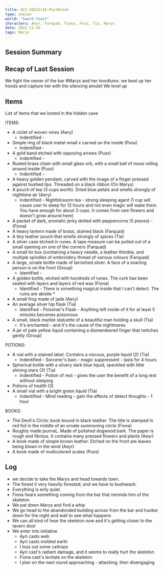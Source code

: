 ```yaml
---
title: 013-20221116-PostBreak
type: sesion
world: "Sword Coast"
characters: Aeyr, Farquad, Fiona, Puss, Tia, Marys
date: 2022-11-16
tags: Marys
---
```


## Session Summary

## Recap of Last Session
We fight the owner of the bar #Marys and her hoodlums. we beat up her hoods and capture her with the silencing amulet
We level up

## Items 

List of items that we looted in the hidden cave

ITEMS:  
  
* A ciclet of woven vines  (Aery)
	* Indentified - 
* Simple ring of black metal-small x carved on the inside (Puss)
	* Indentified - 
* A gold band etched with opposing arrows  (Puss)
	* Indentified - 
* Rusted brass chain with small glass orb, with a small ball of moss rolling around inside (Puss)
	* Indentified - 
* A heavy golden pendant, carved with the image of a finger pressed against hushed lips. Threaded on a black ribbon  (On Marys)
* A pouch of tea (3 cups worth). Dried blue petals and smells strongly of nighttime air  (Aery)
	* Indentified - Nightblossom tea - strong sleeping agent (1 cup will cause user to sleep for 12 hours and not even magic will wake them. You have enough for about 3 cups. It comes from rare flowers and doesn't grow around here)
* A packet of dark, aromatic jerky dotted with peppercorns (5 pieces)  - (Fiona)
* A heavy lantern made of brass, stained black  (Farquad)
* A tiny leather pouch that smells strongly of spices (Tia)
* A silver case etched in runes. A tape measure can be pulled out of a small opening on one of the corners  (Farquad)
* A small tin box (containing a heavy needle, a leather thimble, and multiple spindles of embroidery thread of various colours  (Farquad)
* A large, ornate bottle made of tarnished silver. A face of a snarling person is on the front (Group)
	* Identified - 
* A golden bottle, etched with hundreds of runes. The cork has been sealed with layers and layers of red wax  (Fiona)
	* Identified - There is something magical inside that I can't detect. The ruins are abistle
		* 
* A small frog made of jade  (Aery)
* An average silver hip flask  (Tia)
	* Identified - Poisoner's Flask - Anything left inside of it for at least 5 minutes becomes poisonous
* A small, black marble statuette of a beautiful man holding a skull (Tia)
	* It's enchanted - and it's the cause of the nightmares
* A jar of pale yellow liquid containing a dismembered finger that twitches gently (Group)
  
POTIONS:  
  
* A vial with a stained label. Contains a viscous, purple liquid (2)  (Tia)
	* Indentified - Sorcerer's bain - magic suppressent - lasts for 4 hours
* Spherical bottle with a silvery dark blue liquid, speckled with little shining stars (3)  (Tia)
	*  Indentified - Potion of rest - gives the user the benefit of a long rest without sleeping
* Potions of health (3)  
* A small vial with a bright green liquid  (Tia)
	* Indentified - Mind reading - gain the affects of detect thoughts - 1 hour
  
BOOKS:  
  
* The Devil's Circle: book bound in black leather. The title is stamped in red foil in the middle of an ornate summoning circle  (Fiona)
* Roughly made journaL. Made of polished dogwood bark. The paper is rough and fibrous. It contains many pressed flowers and plants  (Aeyr)
* A book made of simple brown leather. Etched on the front are leaves being blown in the wind (Aeyr)
* A book made of multicolored scales (Puss)

## Log
* we decide to take the Marys and head towards town. 
* The forest it very heavily forested, and we have to bushwack.
* Everything is eirly quiet. 
* Fiona hears something coming from the bar that reminds him of the skeleton
* We pat down Marys and find a whip
* We go head to the abandonded building across from the bar and hunker down for the night and wait to see what happens
* We can all kind of hear the skeleton now and it's getting closer to the tavern door
* We enter into initiative
	* Ayri casts web
	* Ayri casts molded earth
	* I toss out some caltrops
	* Ayri cast's radiant damage, and it seems to really hurt the skeleton
	* Fiona cast's levitate on the skeleton
	* I plan on the next round approaching - attacking, then disengaging